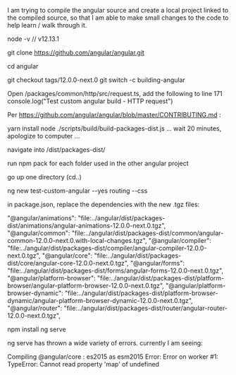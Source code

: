 I am trying to compile the angular source and create a local project linked to the compiled source, so
that I am able to make small changes to the code to help learn / walk through it.

node -v
// v12.13.1

git clone https://github.com/angular/angular.git

cd angular

git checkout tags/12.0.0-next.0
git switch -c building-angular

Open /packages/common/http/src/request.ts, add the following to line 171
console.log("Test custom angular build - HTTP request")


Per https://github.com/angular/angular/blob/master/CONTRIBUTING.md :

yarn install
node ./scripts/build/build-packages-dist.js
... wait 20 minutes, apologize to computer ...

navigate into /dist/packages-dist/

run npm pack for each folder used in the other angular project

go up one directory (cd..)

ng new test-custom-angular
--yes routing
--css

in package.json, replace the dependencies with the new .tgz files:

"@angular/animations": "file:../angular/dist/packages-dist/animations/angular-animations-12.0.0-next.0.tgz",
"@angular/common": "file:../angular/dist/packages-dist/common/angular-common-12.0.0-next.0.with-local-changes.tgz",
"@angular/compiler": "file:../angular/dist/packages-dist/compiler/angular-compiler-12.0.0-next.0.tgz",
"@angular/core": "file:../angular/dist/packages-dist/core/angular-core-12.0.0-next.0.tgz",
"@angular/forms": "file:../angular/dist/packages-dist/forms/angular-forms-12.0.0-next.0.tgz",
"@angular/platform-browser": "file:../angular/dist/packages-dist/platform-browser/angular-platform-browser-12.0.0-next.0.tgz",
"@angular/platform-browser-dynamic": "file:../angular/dist/packages-dist/platform-browser-dynamic/angular-platform-browser-dynamic-12.0.0-next.0.tgz",
"@angular/router": "file:../angular/dist/packages-dist/router/angular-router-12.0.0-next.0.tgz",

npm install
ng serve

ng serve has thrown a wide variety of errors. currently I am seeing:

Compiling @angular/core : es2015 as esm2015
Error: Error on worker #1: TypeError: Cannot read property 'map' of undefined